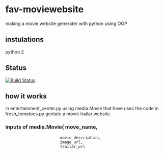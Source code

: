 # fav-moviewebsite
  making a movie website generater with python using OOP
## instulations 
   python 2
##  Status
[![Build Status](https://img.shields.io/travis/twbs/bootstrap/v4-dev.svg)](https://github.com/superbido/fav-moviewebsite/edit/master/README.md)
##  how it works
  in entertainment_center.py using media.Movie that have uses the code in fresh_tomatoes.py 
  gentate a movie trailar website. 
  ### inputs of media.Movie( move_name,
                            movie_description,
                            image_url,
                            trailar_url
